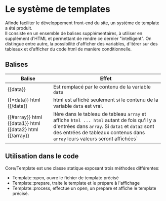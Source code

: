 # Le système de templates

Afinde faciliter le développement front-end du site, un système de template a été produit.  
Il consiste en un ensemble de balises supplémentaires, à utiliser en supplément d'HTML et permettant de rendre ce dernier "intelligent". On distingue entre autre, la possibilité d'afficher des variables, d'itérer sur des tableaux et d'afficher du code html de manière conditionnelle. 

## Balises 


| Balise | Effet |
|------|----|
| {{data}} | Est remplacé par le contenu de la variable `data` |
| {{=data}} html {{/data}} | html est affiché seulement si le contenu de la variable `data` est vrai. |
| {{#array}} html {{data1}} html {{data2} html {{/array}} | Itère dans le tableau de tableau  `array` et affiche `html ... html` autant de fois qu'il y a d'entrées dans `array`. Si `data1` et `data2` sont des entrées de tableaux contenus dans `array` leurs valeurs seront affichées` |

## Utilisation dans le code 

Core/Template est une classe statique exposant trois méthodes différentes:

- Template::open, ouvre le fichier de template précisé
- Template::prepare, traite le template et le prépare à l'affichage 
- Template::process, effectue un open, un prepare et affiche le template précisé.


